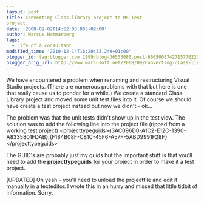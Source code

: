```yaml
---
layout: post
title: Converting Class library project to MS Test
project
date: '2008-09-02T14:52:00.005+02:00'
author: Marcus Hammarberg
tags:
  - Life of a consultant
modified_time: '2010-12-14T16:20:33.249+01:00'
blogger_id: tag:blogger.com,1999:blog-36533086.post-6665008742715776220
blogger_orig_url: http://www.marcusoft.net/2008/09/converting-class-library-project-to.html
---
```


We have encountered a problem when renaming and restructuring Visual
Studio projects. (There are numerous problems with that but here is one
that really cause us to ponder for a while.) We create a standard Class
Library project and moved some unit test files into it. Of course we
should have create a test project instead but now we didn't - ok...

The problem was that the unit tests didn't show up in the test view. The
solution was to add the following line into the project file (ripped
from a working test project)
\<projecttypeguids\>{3AC096D0-A1C2-E12C-1390-A8335801FDAB};{F184B08F-C81C-45F6-A57F-5ABD9991F28F}\</projecttypeguids\>

The GUID's are probably just my guids but the important stuff is that
you'll need to add the **projecttypeguids** for your project in order to
make it a test project.

\[UPDATED\]
Oh yeah - you'll need to unload the projectfile and edit it manually in
a texteditor. I wrote this in an hurry and missed that little tidbit of
information. Sorry.
